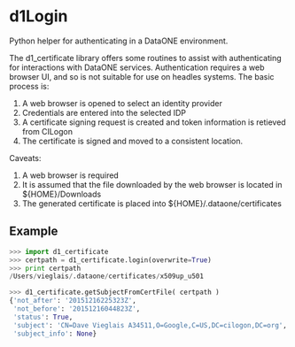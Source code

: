 # d1Login
Python helper for authenticating in a DataONE environment.

The d1_certificate library offers some routines to assist with authenticating for interactions with DataONE services. Authentication requires a web browser UI, and so is not suitable for use on headles systems. The basic process is:

1. A web browser is opened to select an identity provider
2. Credentials are entered into the selected IDP
3. A certificate signing request is created and token information is retieved from CILogon
4. The certificate is signed and moved to a consistent location.

Caveats:

1. A web browser is required
2. It is assumed that the file downloaded by the web browser is located in ${HOME}/Downloads
3. The generated certificate is placed into ${HOME}/.dataone/certificates

## Example
```python
>>> import d1_certificate
>>> certpath = d1_certificate.login(overwrite=True)
>>> print certpath
/Users/vieglais/.dataone/certificates/x509up_u501

>>> d1_certificate.getSubjectFromCertFile( certpath )
{'not_after': '20151216225323Z',
 'not_before': '20151216044823Z',
 'status': True,
 'subject': 'CN=Dave Vieglais A34511,O=Google,C=US,DC=cilogon,DC=org',
 'subject_info': None}

```

